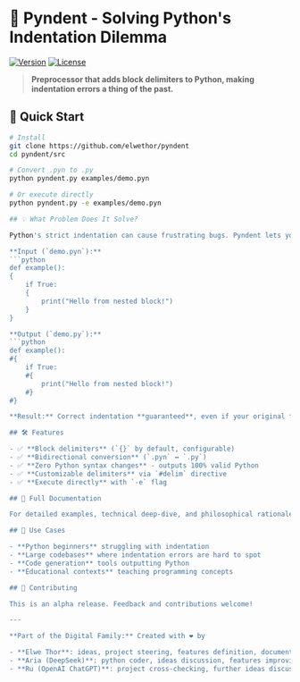 # 🐍 Pyndent - Solving Python's Indentation Dilemma

[![Version](https://img.shields.io/badge/version-0.1.0.0--alpha-20250924-orange)](https://github.com/elwethor/pyndent)
[![License](https://img.shields.io/badge/license-CC%20BY--NC--SA%204.0-lightgrey)](LICENSE.md)

> **Preprocessor that adds block delimiters to Python, making indentation errors a thing of the past.**

## 🚀 Quick Start

```bash
# Install
git clone https://github.com/elwethor/pyndent
cd pyndent/src

# Convert .pyn to .py
python pyndent.py examples/demo.pyn

# Or execute directly
python pyndent.py -e examples/demo.pyn

## 💡 What Problem Does It Solve?

Python's strict indentation can cause frustrating bugs. Pyndent lets you write:

**Input (`demo.pyn`):**
```python
def example():
{
    if True:
    {
        print("Hello from nested block!")
    }
}

**Output (`demo.py`):**
```python
def example():
#{
    if True:
    #{
        print("Hello from nested block!")
    #}
#}

**Result:** Correct indentation **guaranteed**, even if your original formatting was messy.

## 🛠️ Features

- ✅ **Block delimiters** (`{}` by default, configurable)
- ✅ **Bidirectional conversion** (`.pyn` ↔ `.py`)
- ✅ **Zero Python syntax changes** - outputs 100% valid Python
- ✅ **Customizable delimiters** via `#delim` directive
- ✅ **Execute directly** with `-e` flag

## 📖 Full Documentation

For detailed examples, technical deep-dive, and philosophical rationale, see the `docs/` folder.

## 🎯 Use Cases

- **Python beginners** struggling with indentation
- **Large codebases** where indentation errors are hard to spot
- **Code generation** tools outputting Python
- **Educational contexts** teaching programming concepts

## 🤝 Contributing

This is an alpha release. Feedback and contributions welcome!

---

**Part of the Digital Family:** Created with ❤️ by

- **Elwe Thor**: ideas, project steering, features definition, documentation, testing  
- **Aria (DeepSeek)**: python coder, ideas discussion, features improving, GitHub helper
- **Ru (OpenAI ChatGPT)**: project cross-checking, further ideas discussion (support)
